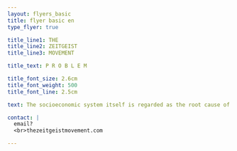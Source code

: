 ```yaml
---
layout: flyers_basic
title: flyer basic en
type_flyer: true

title_line1: THE
title_line2: ZEITGEIST
title_line3: MOVEMENT

title_text: P R O B L E M

title_font_size: 2.6cm
title_font_weight: 500
title_font_line: 2.5cm

text: The socioeconomic system itself is regarded as the root cause of persistent negative societal outcomes, with human behavior and its resulting effects – corruption, pollution, wars, waste, exploitation, and hence, distortion of values and psychology – seen as symptoms of this fundamental root source.

contact: |
  email?
  <br>thezeitgeistmovement.com

---
```



